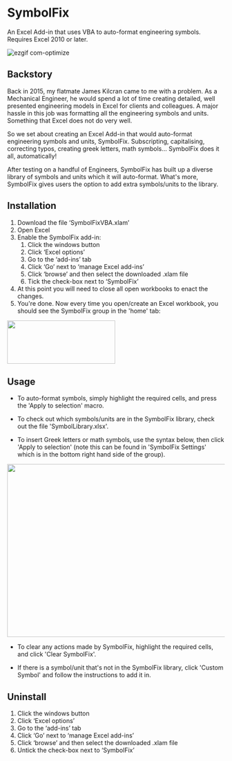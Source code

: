 # SymbolFix
An Excel Add-in that uses VBA to auto-format engineering symbols. Requires Excel 2010 or later.

![ezgif com-optimize](https://user-images.githubusercontent.com/22935783/42184668-3bed0238-7e3e-11e8-950b-f9c9095c8f35.gif)

## Backstory
Back in 2015, my flatmate James Kilcran came to me with a problem. As a Mechanical Engineer, he would spend a lot of time creating detailed, well presented engineering models in Excel for clients and colleagues. A major hassle in this job was formatting all the engineering symbols and units. Something that Excel does not do very well.

So we set about creating an Excel Add-in that would auto-format engineering symbols and units, SymbolFix. Subscripting, capitalising, correcting typos, creating greek letters, math symbols... SymbolFix does it all, automatically! 

After testing on a handful of Engineers, SymbolFix has built up a diverse library of symbols and units which it will auto-format. What's more, SymbolFix gives users the option to add extra symbols/units to the library.

## Installation
1.	Download the file ‘SymbolFixVBA.xlam’
2.	Open Excel
3.	Enable the SymbolFix add-in:
    1.	Click the windows button
    2.	Click ‘Excel options’
    3.	Go to the ‘add-ins’ tab
    4.	Click ‘Go’ next to ‘manage Excel add-ins’
    5.	Click ‘browse’ and then select the downloaded .xlam file
    6.	Tick the check-box next to ‘SymbolFix’
4. At this point you will need to close all open workbooks to enact the changes. 
5. You're done. Now every time you open/create an Excel workbook, you should see the SymbolFix group in the 'home' tab:
<img width="250" height="100" src="https://user-images.githubusercontent.com/22935783/42175493-7e2e495c-7e1d-11e8-9e5d-aa60395f2087.PNG">

## Usage
* To auto-format symbols, simply highlight the required cells, and press the 'Apply to selection' macro.

* To check out which symbols/units are in the SymbolFix library, check out the file 'SymbolLibrary.xlsx'.

* To insert Greek letters or math symbols, use the syntax below, then click 'Apply to selection' (note this can be found in 'SymbolFix Settings' which is in the bottom right hand side of the group).

<img width="600" height="400" src="https://user-images.githubusercontent.com/22935783/42175087-473c18ee-7e1c-11e8-8376-50cca78ebaf1.PNG">

* To clear any actions made by SymbolFix, highlight the required cells, and click 'Clear SymbolFix'.

* If there is a symbol/unit that's not in the SymbolFix library, click 'Custom Symbol' and follow the instructions to add it in.

## Uninstall
1. Click the windows button
1. Click ‘Excel options’
  1.	Go to the ‘add-ins’ tab
  1.	Click ‘Go’ next to ‘manage Excel add-ins’
  1.	Click ‘browse’ and then select the downloaded .xlam file
  1.  Untick the check-box next to ‘SymbolFix’

